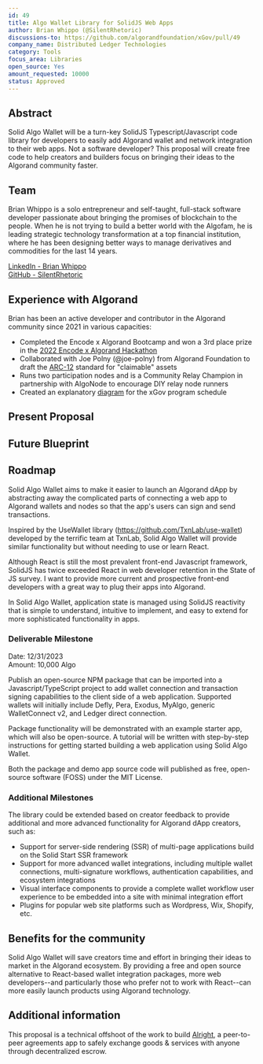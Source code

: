 ```yaml
---
id: 49
title: Algo Wallet Library for SolidJS Web Apps
author: Brian Whippo (@SilentRhetoric)
discussions-to: https://github.com/algorandfoundation/xGov/pull/49
company_name: Distributed Ledger Technologies
category: Tools
focus_area: Libraries
open_source: Yes
amount_requested: 10000
status: Approved
---
```


## Abstract

Solid Algo Wallet will be a turn-key SolidJS Typescript/Javascript code library for developers to easily add Algorand wallet and network integration to their web apps.  Not a software developer?  This proposal will create free code to help creators and builders focus on bringing their ideas to the Algorand community faster.

## Team

Brian Whippo is a solo entrepreneur and self-taught, full-stack software developer passionate about bringing the promises of blockchain to the people.  When he is not trying to build a better world with the Algofam, he is leading strategic technology transformation at a top financial institution, where he has been designing better ways to manage derivatives and commodities for the last 14 years.  

<a href="https://www.linkedin.com/in/brianwhippo/">LinkedIn - Brian Whippo</a>  
<a href="https://github.com/SilentRhetoric">GitHub - SilentRhetoric</a>  

## Experience with Algorand

Brian has been an active developer and contributor in the Algorand community since 2021 in various capacities:

- Completed the Encode x Algorand Bootcamp and won a 3rd place prize in the <a href="https://medium.com/encode-club/encode-x-algorand-hackathon-prizewinners-and-summary-286fc4beea38">2022 Encode x Algorand Hackathon</a>
- Collaborated with Joe Polny (@joe-polny) from Algorand Foundation to draft the <a href="https://arc.algorand.foundation/ARCs/arc-0012">ARC-12</a> standard for "claimable" assets
- Runs two participation nodes and is a Community Relay Champion in partnership with AlgoNode to encourage DIY relay node runners  
- Created an explanatory <a href="https://twitter.com/SilentRhetoric/status/1677710463885295619?s=20">diagram</a> for the xGov program schedule

## Present Proposal
## Future Blueprint
## Roadmap

Solid Algo Wallet aims to make it easier to launch an Algorand dApp by abstracting away the complicated parts of connecting a web app to Algorand wallets and nodes so that the app's users can sign and send transactions.

Inspired by the UseWallet library (<a href="https://github.com/TxnLab/use-wallet">https://github.com/TxnLab/use-wallet</a>) developed by the terrific team at TxnLab, Solid Algo Wallet will provide similar functionality but without needing to use or learn React.

Although React is still the most prevalent front-end Javascript framework, SolidJS has twice exceeded React in web developer retention in the State of JS survey.  I want to provide more current and prospective front-end developers with a great way to plug their apps into Algorand.

In Solid Algo Wallet, application state is managed using SolidJS reactivity that is simple to understand, intuitive to implement, and easy to extend for more sophisticated functionality in apps.

### Deliverable Milestone

Date: 12/31/2023  
Amount: 10,000 Algo  

Publish an open-source NPM package that can be imported into a Javascript/TypeScript project to add wallet connection and transaction signing capabilities to the client side of a web application.  Supported wallets will initially include Defly, Pera, Exodus, MyAlgo, generic WalletConnect v2, and Ledger direct connection.

Package functionality will be demonstrated with an example starter app, which will also be open-source.  A tutorial will be written with step-by-step instructions for getting started building a web application using Solid Algo Wallet.

Both the package and demo app source code will published as free, open-source software (FOSS) under the MIT License.

### Additional Milestones

The library could be extended based on creator feedback to provide additional and more advanced functionality for Algorand dApp creators, such as:

- Support for server-side rendering (SSR) of multi-page applications build on the Solid Start SSR framework
- Support for more advanced wallet integrations, including multiple wallet connections, multi-signature workflows, authentication capabilities, and ecosystem integrations
- Visual interface components to provide a complete wallet workflow user experience to be embedded into a site with minimal integration effort
- Plugins for popular web site platforms such as Wordpress, Wix, Shopify, etc.

## Benefits for the community

Solid Algo Wallet will save creators time and effort in bringing their ideas to market in the Algorand ecosystem.  By providing a free and open source alternative to React-based wallet integration packages, more web developers--and particularly those who prefer not to work with React--can more easily launch products using Algorand technology.

## Additional information

This proposal is a technical offshoot of the work to build <a href="https://alright.app">Alright</a>, a peer-to-peer agreements app to safely exchange goods & services with anyone through decentralized escrow.
